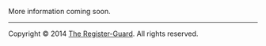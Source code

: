 More information coming soon.

---

Copyright © 2014 [The Register-Guard](http://registerguard.com). All rights reserved.
